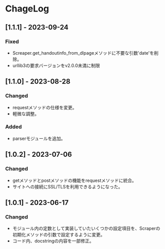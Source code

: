# ChageLog
## [1.1.1] - 2023-09-24
### Fixed
- Screaper.get_handoutinfo_from_dlpageメソッドに不要な引数'date'を削除。
- urllib3の要求バージョンをv2.0.0未満に制限

## [1.1.0] - 2023-08-28
### Changed
- requestメソッドの仕様を変更。
- 軽微な調整。

### Added
- parserモジュールを追加。

## [1.0.2] - 2023-07-06
### Changed
- getメソッドとpostメソッドの機能をrequestメソッドに統合。
- サイトへの接続にSSL/TLSを利用できるようになった。

## [1.0.1] - 2023-06-17
### Changed
- モジュール内の定数として実装していたいくつかの設定項目を、Scraperの初期化メソッドの引数で設定するように変更。
- コード内、docstringの内容を一部修正。

